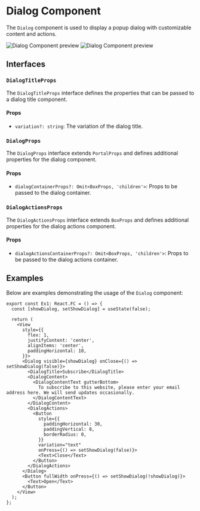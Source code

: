 # Dialog Component

The `Dialog` component is used to display a popup dialog with customizable content and actions.

![Dialog Component preview](https://lh3.googleusercontent.com/d/17L22Dy-Sgf5aBTHAiJfJKx1EnE-pH_88=s900?authuser=1)
![Dialog Component preview](https://lh3.googleusercontent.com/d/10kxW38g1WQPPzBhT7wAaLVM7nAfhNoc7=s900?authuser=1)

## Interfaces

### `DialogTitleProps`

The `DialogTitleProps` interface defines the properties that can be passed to a dialog title component.

#### Props

- `variation?: string`: The variation of the dialog title.

### `DialogProps`

The `DialogProps` interface extends `PortalProps` and defines additional properties for the dialog component.

#### Props

- `dialogContainerProps?: Omit<BoxProps, 'children'>`: Props to be passed to the dialog container.

### `DialogActionsProps`

The `DialogActionsProps` interface extends `BoxProps` and defines additional properties for the dialog actions component.

#### Props

- `dialogActionsContainerProps?: Omit<BoxProps, 'children'>`: Props to be passed to the dialog actions container.

## Examples

Below are examples demonstrating the usage of the `Dialog` component:

```tsx
export const Ex1: React.FC = () => {
  const [showDialog, setShowDialog] = useState(false);

  return (
    <View
      style={{
        flex: 1,
        justifyContent: 'center',
        alignItems: 'center',
        paddingHorizontal: 10,
      }}>
      <Dialog visible={showDialog} onClose={() => setShowDialog(false)}>
        <DialogTitle>Subscribe</DialogTitle>
        <DialogContent>
          <DialogContentText gutterBottom>
            To subscribe to this website, please enter your email address here. We will send updates occasionally.
          </DialogContentText>
        </DialogContent>
        <DialogActions>
          <Button
            style={{
              paddingHorizontal: 30,
              paddingVertical: 8,
              borderRadius: 0,
            }}
            variation="text"
            onPress={() => setShowDialog(false)}>
            <Text>Close</Text>
          </Button>
        </DialogActions>
      </Dialog>
      <Button fullWidth onPress={() => setShowDialog(!showDialog)}>
        <Text>Open</Text>
      </Button>
    </View>
  );
};
```
